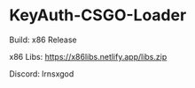 # KeyAuth-CSGO-Loader
Build: x86 Release

x86 Libs: https://x86libs.netlify.app/libs.zip

Discord: lrnsxgod
